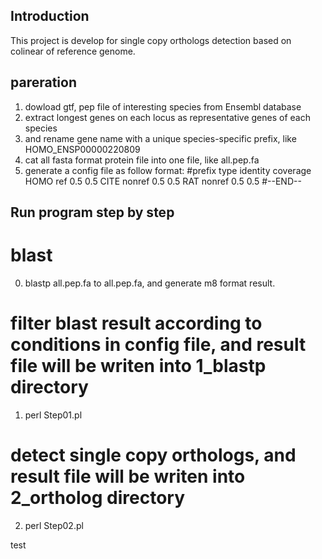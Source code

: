 ## Introduction
This project is develop for single copy orthologs  detection based on colinear of reference genome.

## pareration
1) dowload gtf, pep file of interesting species from Ensembl database
2) extract longest genes on each locus as representative genes of each species
3) and rename gene name with a unique species-specific prefix, like HOMO_ENSP00000220809
4) cat all fasta format protein file into one file, like all.pep.fa 
5) generate a config file as follow format:
	#prefix type    identity	coverage
	HOMO	ref	    0.5			0.5
	CITE	nonref	0.5			0.5
	RAT     nonref	0.5			0.5
	#--END--
## Run program step by step
#  blast
0) blastp all.pep.fa to all.pep.fa, and generate m8 format result.

#  filter blast result according to conditions in config file, and result file will be writen into 1_blastp directory
1) perl Step01.pl <m8 file> <pep file> <config>

#  detect single copy orthologs, and result file will be writen into 2_ortholog directory
2) perl Step02.pl <config> <gff dir>

test

